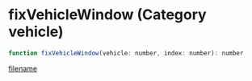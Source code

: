 # fixVehicleWindow (Category vehicle)

```js
function fixVehicleWindow(vehicle: number, index: number): number
```

[filename](fixVehicleWindow_m.md ':include')
